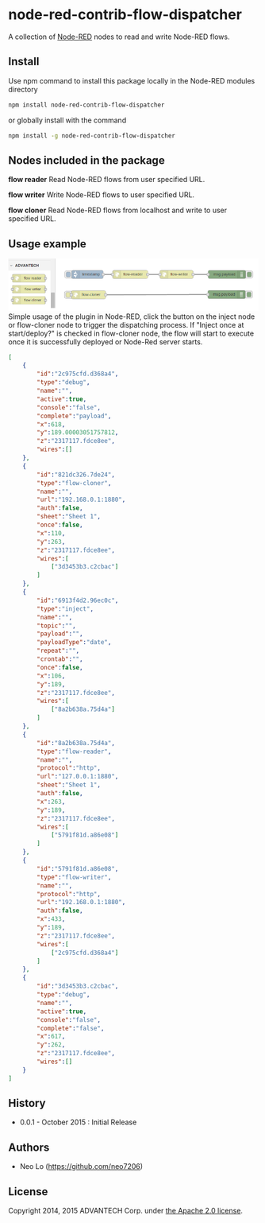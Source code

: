 # node-red-contrib-flow-dispatcher
A collection of [Node-RED](http://nodered.org) nodes to read and write Node-RED flows.

## Install
Use npm command to install this package locally in the Node-RED modules directory
```bash
npm install node-red-contrib-flow-dispatcher
```
or globally install with the command
```bash
npm install -g node-red-contrib-flow-dispatcher
```

## Nodes included in the package
**flow reader** Read Node-RED flows from user specified URL.

**flow writer** Write Node-RED flows to user specified URL.

**flow cloner** Read Node-RED flows from localhost and write to user specified URL.

## Usage example
![Flow](./node-red-contrib-flow-dispatcher_drawings.png)
Simple usage of the plugin in Node-RED, click the button on the inject node or flow-cloner node to trigger the dispatching process.
If "Inject once at start/deploy?" is checked in flow-cloner node, the flow will start to execute once it is successfully deployed or Node-Red server starts.
```json
[
	{
		"id":"2c975cfd.d368a4",
		"type":"debug",
		"name":"",
		"active":true,
		"console":"false",
		"complete":"payload",
		"x":618,
		"y":189.00003051757812,
		"z":"2317117.fdce8ee",
		"wires":[]
	},
	{
		"id":"821dc326.7de24",
		"type":"flow-cloner",
		"name":"",
		"url":"192.168.0.1:1880",
		"auth":false,
		"sheet":"Sheet 1",
		"once":false,
		"x":110,
		"y":263,
		"z":"2317117.fdce8ee",
		"wires":[
			["3d3453b3.c2cbac"]
		]
	},
	{
		"id":"6913f4d2.96ec0c",
		"type":"inject",
		"name":"",
		"topic":"",
		"payload":"",
		"payloadType":"date",
		"repeat":"",
		"crontab":"",
		"once":false,
		"x":106,
		"y":189,
		"z":"2317117.fdce8ee",
		"wires":[
			["8a2b638a.75d4a"]
		]
	},
	{
		"id":"8a2b638a.75d4a",
		"type":"flow-reader",
		"name":"",
		"protocol":"http",
		"url":"127.0.0.1:1880",
		"sheet":"Sheet 1",
		"auth":false,
		"x":263,
		"y":189,
		"z":"2317117.fdce8ee",
		"wires":[
			["5791f81d.a86e08"]
		]
	},
	{
		"id":"5791f81d.a86e08",
		"type":"flow-writer",
		"name":"",
		"protocol":"http",
		"url":"192.168.0.1:1880",
		"auth":false,
		"x":433,
		"y":189,
		"z":"2317117.fdce8ee",
		"wires":[
			["2c975cfd.d368a4"]
		]
	},
	{
		"id":"3d3453b3.c2cbac",
		"type":"debug",
		"name":"",
		"active":true,
		"console":"false",
		"complete":"false",
		"x":617,
		"y":262,
		"z":"2317117.fdce8ee",
		"wires":[]
	}
]
```

## History
- 0.0.1 - October 2015 : Initial Release

## Authors
* Neo Lo (https://github.com/neo7206)

## License
Copyright 2014, 2015 ADVANTECH Corp. under [the Apache 2.0 license](LICENSE).
